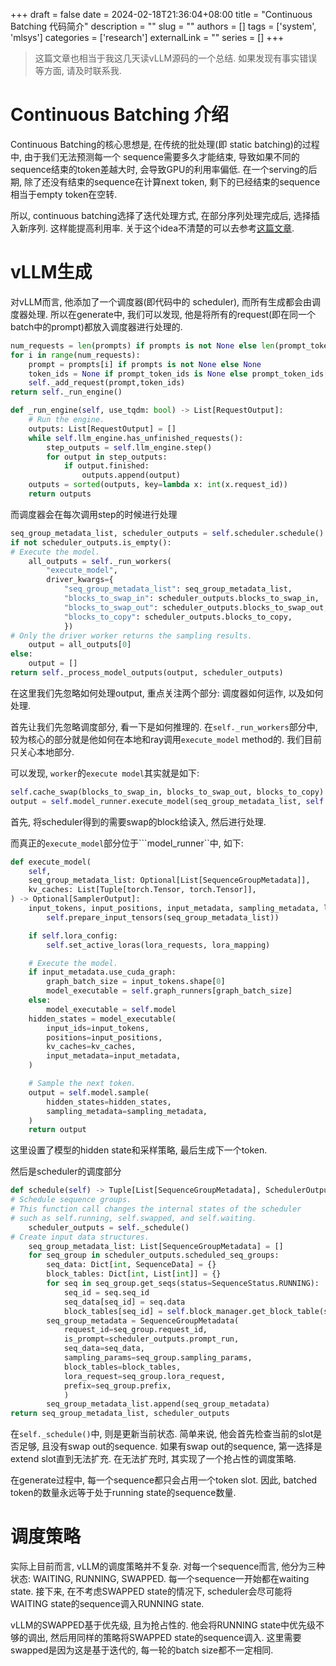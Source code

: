 +++
draft = false
date = 2024-02-18T21:36:04+08:00
title = "Continuous Batching 代码简介"
description = ""
slug = ""
authors = []
tags = ['system', 'mlsys']
categories = ['research']
externalLink = ""
series = []
+++

> 这篇文章也相当于我这几天读vLLM源码的一个总结. 如果发现有事实错误等方面, 请及时联系我.

# Continuous Batching 介绍

Continuous Batching的核心思想是, 在传统的批处理(即 static batching)的过程中, 由于我们无法预测每一个 sequence需要多久才能结束, 导致如果不同的sequence结束的token差越大时, 会导致GPU的利用率偏低. 在一个serving的后期, 除了还没有结束的sequence在计算next token, 剩下的已经结束的sequence相当于empty token在空转.

所以, continuous batching选择了迭代处理方式, 在部分序列处理完成后, 选择插入新序列. 这样能提高利用率. 关于这个idea不清楚的可以去参考[这篇文章](https://www.usenix.org/conference/osdi22/presentation/yu).

# vLLM生成

对vLLM而言, 他添加了一个调度器(即代码中的 scheduler), 而所有生成都会由调度器处理. 所以在generate中, 我们可以发现, 他是将所有的request(即在同一个batch中的prompt)都放入调度器进行处理的.

``` python
num_requests = len(prompts) if prompts is not None else len(prompt_token_ids)
for i in range(num_requests):
	prompt = prompts[i] if prompts is not None else None
    token_ids = None if prompt_token_ids is None else prompt_token_ids[i]
    self._add_request(prompt,token_ids)
return self._run_engine()
```

```python
def _run_engine(self, use_tqdm: bool) -> List[RequestOutput]:
	# Run the engine.
	outputs: List[RequestOutput] = []
	while self.llm_engine.has_unfinished_requests():
		step_outputs = self.llm_engine.step()
		for output in step_outputs:
			if output.finished:
				outputs.append(output)
   	outputs = sorted(outputs, key=lambda x: int(x.request_id))
	return outputs
```

而调度器会在每次调用step的时候进行处理

``` python
seq_group_metadata_list, scheduler_outputs = self.scheduler.schedule()
if not scheduler_outputs.is_empty():
# Execute the model.
	all_outputs = self._run_workers(
		"execute_model",
		driver_kwargs={
			"seq_group_metadata_list": seq_group_metadata_list,
			"blocks_to_swap_in": scheduler_outputs.blocks_to_swap_in,
			"blocks_to_swap_out": scheduler_outputs.blocks_to_swap_out,
			"blocks_to_copy": scheduler_outputs.blocks_to_copy,
			})
# Only the driver worker returns the sampling results.
	output = all_outputs[0]
else:
	output = []
return self._process_model_outputs(output, scheduler_outputs)
```

在这里我们先忽略如何处理output, 重点关注两个部分: 调度器如何运作, 以及如何处理.

首先让我们先忽略调度部分, 看一下是如何推理的. 在```self._run_workers```部分中, 较为核心的部分就是他如何在本地和ray调用```execute_model``` method的. 我们目前只关心本地部分.

可以发现, ```worker```的```execute model```其实就是如下: 

``` python
self.cache_swap(blocks_to_swap_in, blocks_to_swap_out, blocks_to_copy)
output = self.model_runner.execute_model(seq_group_metadata_list, self.gpu_cache)
```

首先, 将scheduler得到的需要swap的block给读入, 然后进行处理.

而真正的```execute_model```部分位于```model_runner``中, 如下:

``` python
def execute_model(
    self,
    seq_group_metadata_list: Optional[List[SequenceGroupMetadata]],
    kv_caches: List[Tuple[torch.Tensor, torch.Tensor]],
) -> Optional[SamplerOutput]:
    input_tokens, input_positions, input_metadata, sampling_metadata, lora_requests, lora_mapping = (
        self.prepare_input_tensors(seq_group_metadata_list))

    if self.lora_config:
        self.set_active_loras(lora_requests, lora_mapping)

    # Execute the model.
    if input_metadata.use_cuda_graph:
        graph_batch_size = input_tokens.shape[0]
        model_executable = self.graph_runners[graph_batch_size]
    else:
        model_executable = self.model
    hidden_states = model_executable(
        input_ids=input_tokens,
        positions=input_positions,
        kv_caches=kv_caches,
        input_metadata=input_metadata,
    )

    # Sample the next token.
    output = self.model.sample(
        hidden_states=hidden_states,
        sampling_metadata=sampling_metadata,
    )
    return output
```

这里设置了模型的hidden state和采样策略, 最后生成下一个token.

然后是scheduler的调度部分

```python
def schedule(self) -> Tuple[List[SequenceGroupMetadata], SchedulerOutputs]:
# Schedule sequence groups.
# This function call changes the internal states of the scheduler
# such as self.running, self.swapped, and self.waiting.
	scheduler_outputs = self._schedule()
# Create input data structures.
	seq_group_metadata_list: List[SequenceGroupMetadata] = []
	for seq_group in scheduler_outputs.scheduled_seq_groups:
		seq_data: Dict[int, SequenceData] = {}
		block_tables: Dict[int, List[int]] = {}
		for seq in seq_group.get_seqs(status=SequenceStatus.RUNNING):
			seq_id = seq.seq_id
			seq_data[seq_id] = seq.data
			block_tables[seq_id] = self.block_manager.get_block_table(seq)
		seq_group_metadata = SequenceGroupMetadata(
			request_id=seq_group.request_id,
			is_prompt=scheduler_outputs.prompt_run,
			seq_data=seq_data,
			sampling_params=seq_group.sampling_params,
			block_tables=block_tables,
			lora_request=seq_group.lora_request,
			prefix=seq_group.prefix,
			)
		seq_group_metadata_list.append(seq_group_metadata)
return seq_group_metadata_list, scheduler_outputs
```

在```self._schedule()```中, 则是更新当前状态. 简单来说, 他会首先检查当前的slot是否足够, 且没有swap out的sequence. 如果有swap out的sequence, 第一选择是extend slot直到无法扩充. 在无法扩充时, 其实现了一个抢占性的调度策略.

在generate过程中, 每一个sequence都只会占用一个token slot. 因此, batched token的数量永远等于处于running state的sequence数量.

# 调度策略

实际上目前而言, vLLM的调度策略并不复杂. 对每一个sequence而言, 他分为三种状态: WAITING, RUNNING, SWAPPED. 每一个sequence一开始都在waiting state. 接下来, 在不考虑SWAPPED state的情况下, scheduler会尽可能将WAITING state的sequence调入RUNNING state.

vLLM的SWAPPED基于优先级, 且为抢占性的. 他会将RUNNING state中优先级不够的调出, 然后用同样的策略将SWAPPED state的sequence调入. 这里需要swapped是因为这是基于迭代的, 每一轮的batch size都不一定相同.
